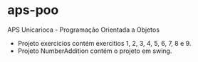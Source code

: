 # aps-poo
APS Unicarioca - Programação Orientada a Objetos
- Projeto exercicios contém exercitios 1, 2, 3, 4, 5, 6, 7, 8 e 9.
- Projeto NumberAddition contém o projeto em swing.

